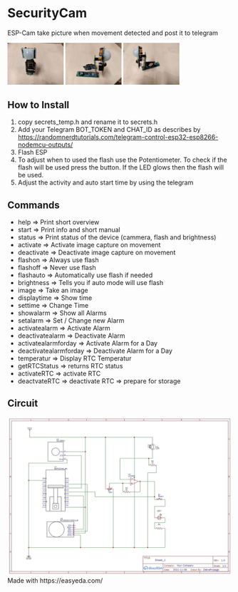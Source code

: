 # SecurityCam
ESP-Cam take picture when movement detected and post it to telegram

<img src="https://raw.githubusercontent.com/SiggiSigmann/SecurityCam/main/img/3.jpg" alt="3" title="3"  width="25%"/>
<img src="https://raw.githubusercontent.com/SiggiSigmann/SecurityCam/main/img/1.jpg" alt="1" title="1"  width="25%"/>
<img src="https://raw.githubusercontent.com/SiggiSigmann/SecurityCam/main/img/2.jpg" alt="2" title="2"  width="25%"/>

## How to Install
1. copy secrets_temp.h and rename it to secrets.h
2. Add your Telegram BOT_TOKEN and CHAT_ID as describes by https://randomnerdtutorials.com/telegram-control-esp32-esp8266-nodemcu-outputs/
3. Flash ESP
4. To adjust when to used the flash use the Potentiometer. To check if the flash will be used press the button. If the LED glows then the flash will be used.
5. Adjust the activity and auto start time by using the telegram 


## Commands
* help => Print short overview
* start => Print info and short manual
* status => Print status of the device (cammera, flash and brightness)
* activate => Activate image capture on movement
* deactivate => Deactivate image capture on movement
* flashon => Always use flash
* flashoff => Never use flash
* flashauto => Automatically use flash if needed
* brightness => Tells you if auto mode will use flash
* image => Take an image
* displaytime => Show time
* settime =>  Change Time
* showalarm => Show all Alarms
* setalarm => Set / Change new Alarm
* activatealarm => Activate Alarm
* deactivatealarm => Deactivate Alarm
* activatealarmforday => Activate Alarm for a Day
* deactivatealarmforday => Deactivate Alarm for a Day
* temperatur => Display RTC Temperatur
* getRTCStatus => returns RTC status
* activateRTC => activate RTC
* deactvateRTC => deactivate RTC => prepare for storage
## Circuit
<img src="https://raw.githubusercontent.com/SiggiSigmann/SecurityCam/main/img/circuit.jpg" alt="Circuit" title="Circuit" />
Made with https://easyeda.com/